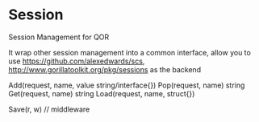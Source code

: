 # Session

Session Management for QOR

It wrap other session management into a common interface, allow you to use  https://github.com/alexedwards/scs, http://www.gorillatoolkit.org/pkg/sessions as the backend


Add(request, name, value string/interface{})
Pop(request, name) string
Get(request, name) string
Load(request, name, struct{})

Save(r, w) // middleware
